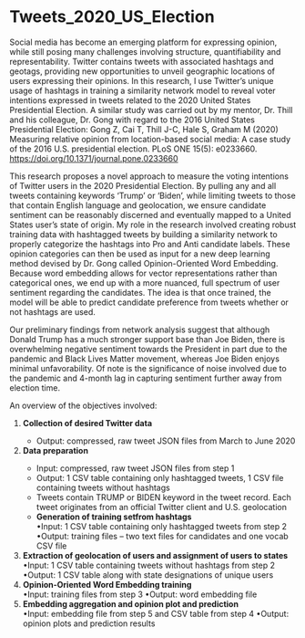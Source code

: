 # Tweets_2020_US_Election

Social media has become an emerging platform for expressing opinion, while still posing many challenges involving structure, quantifiability and representability. Twitter contains tweets with associated hashtags and geotags, providing new opportunities to unveil geographic locations of users expressing their opinions. In this research, I use Twitter’s unique usage of hashtags in training a similarity network model to reveal voter intentions expressed in tweets related to the 2020 United States Presidential Election. A similar study was carried out by my mentor, Dr. Thill and his colleague, Dr. Gong with regard to the 2016 United States Presidential Election: Gong Z, Cai T, Thill J-C, Hale S, Graham M (2020) Measuring relative opinion from location-based social media: A case study of the 2016 U.S. presidential election. PLoS ONE 15(5): e0233660. https://doi.org/10.1371/journal.pone.0233660

This research proposes a novel approach to measure the voting intentions of Twitter users in the 2020 Presidential Election. By pulling any and all tweets containing keywords ‘Trump’ or ‘Biden’, while limiting tweets to those that contain English language and geolocation, we ensure candidate sentiment can be reasonably discerned and eventually mapped to a United States user’s state of origin. My role in the research involved creating robust training data with hashtagged tweets by building a similarity network to properly categorize the hashtags into Pro and Anti candidate labels. These opinion categories can then be used as input for a new deep learning method devised by Dr. Gong called Opinion-Oriented Word Embedding. Because word embedding allows for vector representations rather than categorical ones, we end up with a more nuanced, full spectrum of user sentiment regarding the candidates. The idea is that once trained, the model will be able to predict candidate preference from tweets whether or not hashtags are used. 

Our preliminary findings from network analysis suggest that although Donald Trump has a much stronger support base than Joe Biden, there is overwhelming negative sentiment towards the President in part due to the pandemic and Black Lives Matter movement, whereas Joe Biden enjoys minimal unfavorability. Of note is the significance of noise involved due to the pandemic and 4-month lag in capturing sentiment further away from election time.

An overview of the objectives involved:
<ol>
  <li><b>Collection of desired Twitter data</b></li>
<ul>
  <li>Output: compressed, raw tweet JSON files from March to June 2020</li>
  </ul>
  <li><b>Data preparation</b></li> 
<ul>
  <li>Input: compressed, raw tweet JSON files from step 1</li>
<li>Output: 1 CSV table containing only hashtagged tweets, 1 CSV file containing tweets without hashtags</li>
<li>Tweets contain TRUMP or BIDEN keyword in the tweet record. Each tweet originates from an official Twitter client and U.S. geolocation</li> 
  <li><b>Generation of training setfrom hashtags</b></li>
•Input: 1 CSV table containing only hashtagged tweets from step 2
•Output: training files – two text files for candidates and one vocab CSV file
  </ul>
  <li><b>Extraction of geolocation of users and assignment of users to states</b></li> 
•Input: 1 CSV table containing tweets without hashtags from step 2
•Output: 1 CSV table along with state designations of unique users
  <li><b>Opinion-Oriented Word Embedding training</b></li>
•Input: training files from step 3
•Output: word embedding file
  <li><b>Embedding aggregation and opinion plot and prediction</b></li>
•Input: embedding file from step 5 and CSV table from step 4
•Output: opinion plots and prediction results
  </ol>

